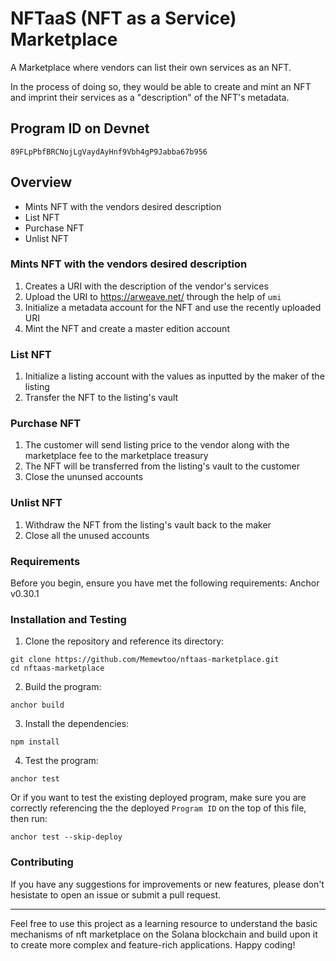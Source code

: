 # NFTaaS (NFT as a Service) Marketplace

A Marketplace where vendors can list their own services as an NFT.

In the process of doing so, they would be able to create and mint 
an NFT and imprint their services as a "description" of the NFT's metadata.

## Program ID on Devnet
`89FLpPbfBRCNojLgVaydAyHnf9Vbh4gP9Jabba67b956`

## Overview
* Mints NFT with the vendors desired description
* List NFT
* Purchase NFT
* Unlist NFT

### Mints NFT with the vendors desired description
1. Creates a URI with the description of the vendor's services
2. Upload the URI to https://arweave.net/ through the help of `umi`
3. Initialize a metadata account for the NFT and use the recently uploaded URI
4. Mint the NFT and create a master edition account

### List NFT
1. Initialize a listing account with the values as inputted by the maker of the listing
2. Transfer the NFT to the listing's vault

### Purchase NFT
1. The customer will send listing price to the vendor along with the marketplace fee to the marketplace treasury
2. The NFT will be transferred from the listing's vault to the customer
3. Close the ununsed accounts

### Unlist NFT
1. Withdraw the NFT from the listing's vault back to the maker
2. Close all the unused accounts

### Requirements 
Before you begin, ensure you have met the following requirements:
Anchor v0.30.1

### Installation and Testing
1. Clone the repository and reference its directory:
```
git clone https://github.com/Memewtoo/nftaas-marketplace.git
cd nftaas-marketplace
```

2. Build the program:
```
anchor build
```

3. Install the dependencies:
```
npm install
```

4. Test the program:
```
anchor test
```
Or if you want to test the existing deployed program, make sure you are correctly referencing the the deployed `Program ID` on the top of this file, then run:
```
anchor test --skip-deploy
```

### Contributing
If you have any suggestions for improvements or new features, please don't hesistate to open an issue or submit a pull request.

---------------------------------------------------
Feel free to use this project as a learning resource to understand the basic mechanisms of nft marketplace on the Solana blockchain and build upon it to create more complex and feature-rich applications. Happy coding!



